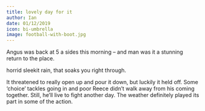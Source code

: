 ```yaml
---
title: lovely day for it
author: Ian
date: 01/12/2019
icon: bi-umbrella
image: football-with-boot.jpg
---
```


Angus was back at 5 a sides this morning – and man was it a stunning return to the place.

horrid sleekit rain, that soaks you right through.

It threatened to really open up and pour it down, but luckily it held off. Some ‘choice’ tackles going in and poor Reece didn’t walk away from his coming together. Still, he’ll live to fight another day. The weather definitely played its part in some of the action.
